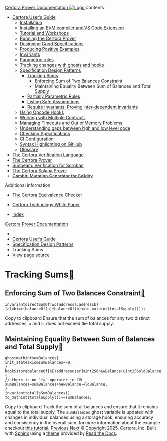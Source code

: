 [ Certora Prover Documentation ![Logo](https://docs.certora.com/en/latest/_static/Certora_Logo_Black.svg) ](https://docs.certora.com/en/latest/index.html)
Contents
  * [Certora User’s Guide](https://docs.certora.com/en/latest/docs/user-guide/index.html)
    * [Installation](https://docs.certora.com/en/latest/docs/user-guide/install.html)
    * [Installing an EVM compiler and VS Code Extension](https://docs.certora.com/en/latest/docs/user-guide/install_evm_compiler.html)
    * [Tutorial and Workshops](https://docs.certora.com/en/latest/docs/user-guide/tutorials.html)
    * [Running the Certora Prover](https://docs.certora.com/en/latest/docs/user-guide/running.html)
    * [Designing Good Specifications](https://docs.certora.com/en/latest/docs/user-guide/properties/index.html)
    * [Producing Positive Examples](https://docs.certora.com/en/latest/docs/user-guide/satisfy.html)
    * [Invariants](https://docs.certora.com/en/latest/docs/user-guide/invariants.html)
    * [Parametric rules](https://docs.certora.com/en/latest/docs/user-guide/parametric.html)
    * [Tracking changes with ghosts and hooks](https://docs.certora.com/en/latest/docs/user-guide/ghosts.html)
    * [Specification Design Patterns](https://docs.certora.com/en/latest/docs/user-guide/patterns/index.html)
      * [Tracking Sums](https://docs.certora.com/en/latest/docs/user-guide/patterns/sums.html)
        * [Enforcing Sum of Two Balances Constraint](https://docs.certora.com/en/latest/docs/user-guide/patterns/sums.html#enforcing-sum-of-two-balances-constraint)
        * [Maintaining Equality Between Sum of Balances and Total Supply](https://docs.certora.com/en/latest/docs/user-guide/patterns/sums.html#maintaining-equality-between-sum-of-balances-and-total-supply)
      * [Partially Parametric Rules](https://docs.certora.com/en/latest/docs/user-guide/patterns/partial-apply.html)
      * [Listing Safe Assumptions](https://docs.certora.com/en/latest/docs/user-guide/patterns/safe-assum.html)
      * [Require Invariants: Proving inter-dependent invariants](https://docs.certora.com/en/latest/docs/user-guide/patterns/require-invariants.html)
    * [Using Opcode Hooks](https://docs.certora.com/en/latest/docs/user-guide/opcodes.html)
    * [Working with Multiple Contracts](https://docs.certora.com/en/latest/docs/user-guide/multicontract/index.html)
    * [Managing Timeouts and Out of Memory Problems](https://docs.certora.com/en/latest/docs/user-guide/out-of-resources/index.html)
    * [Understanding gaps between high and low level code](https://docs.certora.com/en/latest/docs/user-guide/gaps.html)
    * [Checking Specifications](https://docs.certora.com/en/latest/docs/user-guide/checking.html)
    * [CI Configuration](https://docs.certora.com/en/latest/docs/user-guide/ci.html)
    * [Syntax Highlighting on GitHub](https://docs.certora.com/en/latest/docs/user-guide/github_highlighting.html)
    * [Glossary](https://docs.certora.com/en/latest/docs/user-guide/glossary.html)
  * [The Certora Verification Language](https://docs.certora.com/en/latest/docs/cvl/index.html)
  * [The Certora Prover](https://docs.certora.com/en/latest/docs/prover/index.html)
  * [Sunbeam: Verification for Soroban](https://docs.certora.com/en/latest/docs/sunbeam/index.html)
  * [The Certora Solana Prover](https://docs.certora.com/en/latest/docs/solana/index.html)
  * [Gambit: Mutation Generator for Solidity](https://docs.certora.com/en/latest/docs/gambit/index.html)


Additional information
  * [The Certora Equivalence Checker](https://docs.certora.com/en/latest/docs/equiv-check/index.html)
  * [Certora Technology White Paper](https://docs.certora.com/en/latest/docs/whitepaper/index.html)


  * [Index](https://docs.certora.com/en/latest/genindex.html)


[Certora Prover Documentation](https://docs.certora.com/en/latest/index.html)
  * [](https://docs.certora.com/en/latest/index.html)
  * [Certora User’s Guide](https://docs.certora.com/en/latest/docs/user-guide/index.html)
  * [Specification Design Patterns](https://docs.certora.com/en/latest/docs/user-guide/patterns/index.html)
  * Tracking Sums
  * [ View page source](https://docs.certora.com/en/latest/_sources/docs/user-guide/patterns/sums.md.txt)


# Tracking Sums[](https://docs.certora.com/en/latest/docs/user-guide/patterns/sums.html#tracking-sums "Link to this heading")
## Enforcing Sum of Two Balances Constraint[](https://docs.certora.com/en/latest/docs/user-guide/patterns/sums.html#enforcing-sum-of-two-balances-constraint "Link to this heading")
```
invariantdirectSumOfTwo(addressa,addressb)
(a!=b)=>(balanceOf(a)+balanceOf(b)<=to_mathint(totalSupply()));

```
Copy to clipboard
Ensure that the sum of balances for any two distinct addresses, `a` and `b`, does not exceed the total supply.
## Maintaining Equality Between Sum of Balances and Total Supply[](https://docs.certora.com/en/latest/docs/user-guide/patterns/sums.html#maintaining-equality-between-sum-of-balances-and-total-supply "Link to this heading")
```
ghostmathintsumBalances{
init_stateaxiomsumBalances==0;
}
hookSstorebalanceOf[KEYaddressuser]uint256newBalance(uint256oldBalance)
{
// there is no `+=` operator in CVL
sumBalances=sumBalances+newBalance-oldBalance;
}
invarianttotalIsSumBalances()
to_mathint(totalSupply())==sumBalances;

```
Copy to clipboard
Track the sum of all balances and ensure that it remains equal to the total supply. The `sumBalances` ghost variable is updated with changes in individual balances using a storage hook, ensuring accuracy and consistency in the overall sum.
for more information about the example checkout [this tutorial](https://docs.certora.com/projects/tutorials/en/latest/lesson4_invariants/ghosts/sum_two.html#lesson4-ghost-sum-balances).
[ Previous](https://docs.certora.com/en/latest/docs/user-guide/patterns/index.html "Specification Design Patterns") [Next ](https://docs.certora.com/en/latest/docs/user-guide/patterns/partial-apply.html "Partially Parametric Rules")
© Copyright 2025, Certora, Inc.
Built with [Sphinx](https://www.sphinx-doc.org/) using a [theme](https://github.com/readthedocs/sphinx_rtd_theme) provided by [Read the Docs](https://readthedocs.org). 
